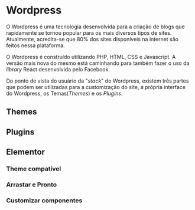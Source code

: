 # Wordpress

O Wordpress é uma tecnologia desenvolvida para a criação de blogs que rapidamente se tornou popular para os mais diversos tipos de sites. Atualmente, acredita-se que 80% dos sites disponíveis na internet são feitos nessa plataforma.

O Wordpress é construído utilizando PHP, HTML, CSS e Javascript. A versão mais nova do mesmo está caminhando para também fazer o uso da *library* React desenvolvida pelo Facebook.

Do ponto de vista do usuário da "*stack*" do Wordpress, existem três partes que podem ser utilizadas para a customização do site, a própria interface do Wordpress, os Temas(*Themes*) e os *Plugins*.
 
## Themes
## Plugins
## Elementor
### Theme compatível

### Arrastar e Pronto

### Customizar componentes
